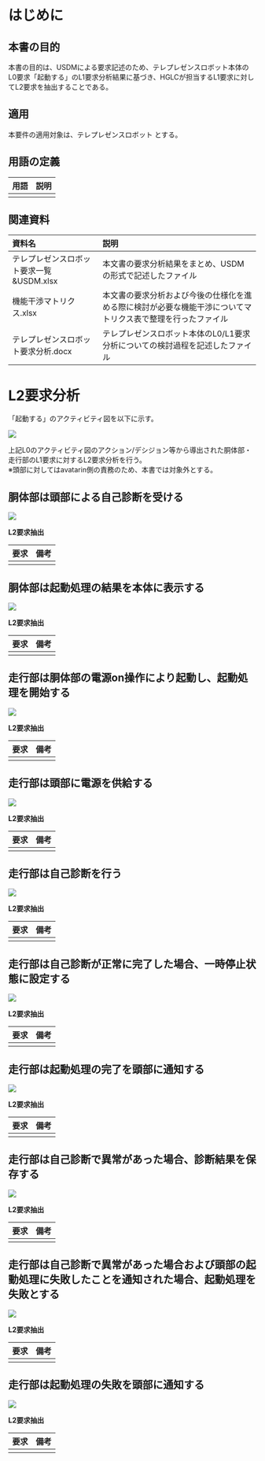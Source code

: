 # はじめに

## 本書の目的

本書の目的は、USDMによる要求記述のため、テレプレゼンスロボット本体のL0要求「起動する」のL1要求分析結果に基づき、HGLCが担当するL1要求に対してL2要求を抽出することである。

## 適用

本要件の適用対象は、テレプレゼンスロボット とする。

## 用語の定義

|用語|説明|
|:---|:---|
|||

## 関連資料

|資料名|説明|
|:---|:---|
|テレプレゼンスロボット要求一覧&USDM.xlsx|本文書の要求分析結果をまとめ、USDMの形式で記述したファイル|
|機能干渉マトリクス.xlsx|本文書の要求分析および今後の仕様化を進める際に検討が必要な機能干渉についてマトリクス表で整理を行ったファイル|
|テレプレゼンスロボット要求分析.docx|テレプレゼンスロボット本体のL0/L1要求分析についての検討過程を記述したファイル|


<div style="page-break-before:always"></div>

# L2要求分析
「起動する」のアクティビティ図を以下に示す。

![](.images/activity/power_on.png)

上記L0のアクティビティ図のアクション/デシジョン等から導出された胴体部・走行部のL1要求に対するL2要求分析を行う。  
※頭部に対してはavatarin側の責務のため、本書では対象外とする。

<div style="page-break-before:always"></div>

## 胴体部は頭部による自己診断を受ける

![](.images/activity/power_on/body-act01.png)

**L2要求抽出**

|要求|備考|
|:---|:---|
|||

<div style="page-break-before:always"></div>

## 胴体部は起動処理の結果を本体に表示する

![](.images/activity/power_on/act01.png)


**L2要求抽出**

|要求|備考|
|:---|:---|
|||

<div style="page-break-before:always"></div>

## 走行部は胴体部の電源on操作により起動し、起動処理を開始する

![](.images/activity/power_on/act02.png)

**L2要求抽出**

|要求|備考|
|:---|:---|
|||


<div style="page-break-before:always"></div>

## 走行部は頭部に電源を供給する

![](.images/activity/power_on/act03.png)


**L2要求抽出**

|要求|備考|
|:---|:---|
|||

<div style="page-break-before:always"></div>

## 走行部は自己診断を行う

![](.images/activity/power_on/act03.png)


**L2要求抽出**

|要求|備考|
|:---|:---|
|||

<div style="page-break-before:always"></div>

## 走行部は自己診断が正常に完了した場合、一時停止状態に設定する

![](.images/activity/power_on/act03.png)


**L2要求抽出**

|要求|備考|
|:---|:---|
|||

<div style="page-break-before:always"></div>

## 走行部は起動処理の完了を頭部に通知する

![](.images/activity/power_on/act03.png)


**L2要求抽出**

|要求|備考|
|:---|:---|
|||

<div style="page-break-before:always"></div>

## 走行部は自己診断で異常があった場合、診断結果を保存する

![](.images/activity/power_on/act03.png)


**L2要求抽出**

|要求|備考|
|:---|:---|
|||

<div style="page-break-before:always"></div>

## 走行部は自己診断で異常があった場合および頭部の起動処理に失敗したことを通知された場合、起動処理を失敗とする

![](.images/activity/power_on/act03.png)


**L2要求抽出**

|要求|備考|
|:---|:---|
|||

<div style="page-break-before:always"></div>

## 走行部は起動処理の失敗を頭部に通知する

![](.images/activity/power_on/act03.png)


**L2要求抽出**

|要求|備考|
|:---|:---|
|||